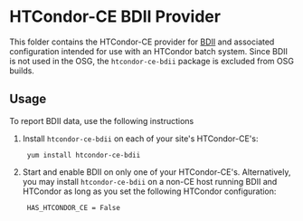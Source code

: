 HTCondor-CE BDII Provider
=========================

This folder contains the HTCondor-CE provider for [BDII](http://gridinfo.web.cern.ch/sys-admins/bdii-releases) and
associated configuration intended for use with an HTCondor batch system.
Since BDII is not used in the OSG, the `htcondor-ce-bdii` package is excluded from OSG builds.

Usage
-----

To report BDII data, use the following instructions

1. Install `htcondor-ce-bdii` on each of your site's HTCondor-CE's:

        yum install htcondor-ce-bdii

1. Start and enable BDII on only one of your HTCondor-CE's.
   Alternatively, you may install `htcondor-ce-bdii` on a non-CE host running BDII and HTCondor as long as you set the
   following HTCondor configuration:

        HAS_HTCONDOR_CE = False
